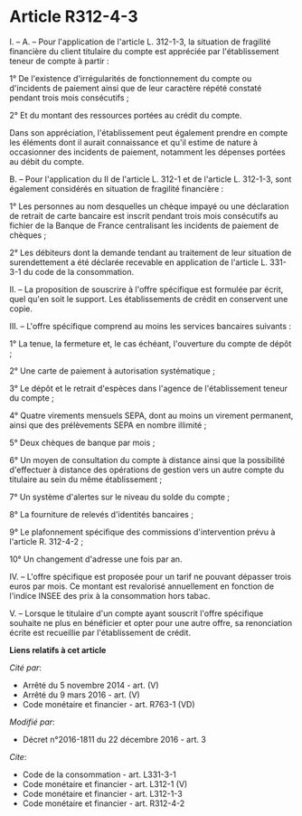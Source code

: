 # Article R312-4-3

I. – A. – Pour l'application de l'article L. 312-1-3, la situation de fragilité financière du client titulaire du compte est
appréciée par l'établissement teneur de compte à partir : 

1° De l'existence d'irrégularités de fonctionnement du compte ou d'incidents de paiement ainsi que de leur caractère répété
constaté pendant trois mois consécutifs ; 

2° Et du montant des ressources portées au crédit du compte. 

Dans son appréciation, l'établissement peut également prendre en compte les éléments dont il aurait connaissance et qu'il
estime de nature à occasionner des incidents de paiement, notamment les dépenses portées au débit du compte. 

B. – Pour l'application du II de l'article L. 312-1 et de l'article L. 312-1-3, sont également considérés en situation de
fragilité financière : 

1° Les personnes au nom desquelles un chèque impayé ou une déclaration de retrait de carte bancaire est inscrit pendant trois
mois consécutifs au fichier de la Banque de France centralisant les incidents de paiement de chèques ; 

2° Les débiteurs dont la demande tendant au traitement de leur situation de surendettement a été déclarée recevable en
application de l'article L. 331-3-1 du code de la consommation. 

II. – La proposition de souscrire à l'offre spécifique est formulée par écrit, quel qu'en soit le support. Les établissements
de crédit en conservent une copie. 

III. – L'offre spécifique comprend au moins les services bancaires suivants : 

1° La tenue, la fermeture et, le cas échéant, l'ouverture du compte de dépôt ; 

2° Une carte de paiement à autorisation systématique ; 

3° Le dépôt et le retrait d'espèces dans l'agence de l'établissement teneur du compte ; 

4° Quatre virements mensuels SEPA, dont au moins un virement permanent, ainsi que des prélèvements SEPA en nombre illimité ; 

5° Deux chèques de banque par mois ; 

6° Un moyen de consultation du compte à distance ainsi que la possibilité d'effectuer à distance des opérations de gestion
vers un autre compte du titulaire au sein du même établissement ; 

7° Un système d'alertes sur le niveau du solde du compte ; 

8° La fourniture de relevés d'identités bancaires ; 

9° Le plafonnement spécifique des commissions d'intervention prévu à l'article R. 312-4-2 ; 

10° Un changement d'adresse une fois par an. 

IV. – L'offre spécifique est proposée pour un tarif ne pouvant dépasser trois euros par mois. Ce montant est revalorisé
annuellement en fonction de l'indice INSEE des prix à la consommation hors tabac. 

V. – Lorsque le titulaire d'un compte ayant souscrit l'offre spécifique souhaite ne plus en bénéficier et opter pour une
autre offre, sa renonciation écrite est recueillie par l'établissement de crédit.

**Liens relatifs à cet article**

_Cité par_:

  - Arrêté du 5 novembre 2014 - art. (V)
  - Arrêté du 9 mars 2016 - art. (V)
  - Code monétaire et financier - art. R763-1 (VD)

_Modifié par_:

  - Décret n°2016-1811 du 22 décembre 2016 - art. 3

_Cite_:

  - Code de la consommation - art. L331-3-1
  - Code monétaire et financier - art. L312-1 (V)
  - Code monétaire et financier - art. L312-1-3
  - Code monétaire et financier - art. R312-4-2
